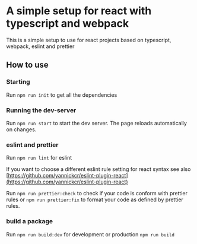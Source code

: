 # A simple setup for react with typescript and webpack

This is a simple setup to use for react projects based on typescript, webpack, eslint and prettier

## How to use

### Starting

Run `npm run init` to get all the dependencies

### Running the dev-server

Run `npm run start` to start the dev server. The page reloads automatically on changes.

### eslint and prettier

Run `npm run lint` for eslint

If you want to choose a different eslint rule setting for react syntax see also [https://github.com/yannickcr/eslint-plugin-react](https://github.com/yannickcr/eslint-plugin-react)

Run `npm run prettier:check` to check if your code is conform with prettier rules or `npm run prettier:fix` to format your code as defined by prettier rules.

### build a package

Run `npm run build:dev` for development or production `npm run build`
